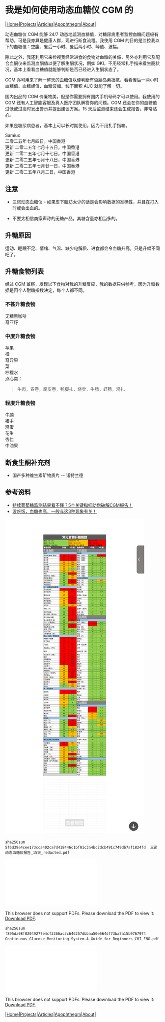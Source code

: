 # 我是如何使用动态血糖仪 CGM 的

|[Home](/README.md)|[Projects](/projects.md)|[Articles](/articles.md)|[Apophthegm](/apophthegm.md)|[About](/about.md)|

动态血糖仪 CGM 能够 24/7 动态地监测血糖值，对糖尿病患者监控血糖问题极有帮助。可是我亦算是健康人群，现进行断食流程。我使用 CGM 的目的是监控我以下的血糖值：空腹、餐后一小时、餐后两小时、峄值、波幅。

除此之外，我还利用它来检视我经常进食的食物对血糖的关係，另外亦利用它及配合血酮仪来监测血酮值以便了解生酮状况，例如 GKI，不用经常扎手指来看生酮状况，基本上看看血糖值就能够判断是否已经进入生酮状态了。

CGM 亦可用来了解一整天的血糖值以便判断有否胰岛素抵抗，看看餐后一两小时血糖值、血糖峄值、血糖波幅、线下面积 AUC 就能了解一切。

国内出品的 CGM 价廉物美，但是你需要拥有国内手机号码才可以使用。我使用的 CGM 还有人工智能客服及真人医疗团队解答你的问题。CGM 还会在你的血糖值过低或过高时发出警示并提出建议方案。15 天后监测结束还会生成报告，非常贴心。

如果是糖尿病患者，基本上可以长时期使用，因为不用扎手指嘛。

Samiux    
二零二五年七月四日，中国香港   
更新 二零二五年七月十五日，中国香港    
更新 二零二五年七月十七日，中国香港    
更新 二零二五年七月十八日，中国香港    
更新 二零二五年七月廿一日，中国香港    
更新 二零二五年八月二日，中国香港    

## 注意

- 三诺动态血糖仪 - 如果皮下脂肪太少的话是会影响数据的准确性，并且在打入时或会出血的。  

- 不要太相信商家声称的无糖产品，其糖含量亦相当多的。     

## 升糖原因

运动、睡眠不足、情绪、气温、缺少电解质、进食都会令血糖升高，只是升幅不同吧了。

## 升糖食物列表

经过 CGM 监察，发现以下食物对我的升糖反应，我的数据只供参考，因为升糖数据是因个人耐糖指数决定，每个人都不同。

### 不甚升糖食物

无糖黑咖啡     
奇亚籽     

### 中度升糖食物

苹果    
橙    
奇异果  
菜    
柠檬水      
点心类：    
> 牛肉，春卷，腐皮卷，鸭脚扎，烧卖，牛肠，虾肠，鸡扎     

### 轻度升糖食物

牛腩    
猪手    
鸡蛋    
花生    
杏仁    
牛油果       

## 断食生酮补充剂
 
- 国产多种维生素矿物质片 -- 诺特兰德    

## 参考资料

- [持续葡萄糖监测结果看不懂？5个关键指标助您破解CGM报告！](https://mp.weixin.qq.com/s/_ktmRSAWuaEmAG9tyfmC2g)  
- [没吃饭，血糖也高，一般与这3种现象有关！](https://mp.weixin.qq.com/s/SEwuz4ACZutsntsLSYxD5Q)    

![](https://raw.githubusercontent.com/samiux/images/master/cgm/gi_gl.jpg)  

```sha256sum 5f6d39e4cee173cca402ca7d418446c1bf01c3a4bc2dcb491c749db7af1824fd  三诺动态血糖仪报告_15天_redacted.pdf```

<object data="/pdf/三诺动态血糖仪报告_15天_redacted.pdf" type="application/pdf" width="900px" height="700px">
    <embed src="/pdf/三诺动态血糖仪报告_15天_redacted.pdf">
        <p>This browser does not support PDFs. Please download the PDF to view it: <a href="/pdf/三诺动态血糖仪报告_15天_redacted.pdf">Download PDF</a>.</p>
</object>


```sha256sum f895da08f02049277e4cf3366ac3c646257dbbaa50e564df73ba7a15b9767974  Continuous_Glucose_Monitoring_System-A_Guide_for_Beginners_CHI_ENG.pdf```

<object data="/pdf/Continuous_Glucose_Monitoring_System-A_Guide_for_Beginners_CHI_ENG.pdf" type="application/pdf" width="900px" height="700px">
    <embed src="/pdf/Continuous_Glucose_Monitoring_System-A_Guide_for_Beginners_CHI_ENG.pdf">
        <p>This browser does not support PDFs. Please download the PDF to view it: <a href="/pdf/Continuous_Glucose_Monitoring_System-A_Guide_for_Beginners_CHI_ENG.pdf">Download PDF</a>.</p>
</object>

|[Home](/README.md)|[Projects](/projects.md)|[Articles](/articles.md)|[Apophthegm](/apophthegm.md)|[About](/about.md)|
